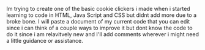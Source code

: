 Im trying to create one of the basic cookie clickers i made when i started learning to code in HTML, Java Script and CSS but didnt add more due to a broke bone.
I will paste a document of my current code that you can edit since i can think of a couple ways to improve it but dont know the code to do it since i am relavitvely new and
I'll add comments wherever i might need a little guidance or assistance.
